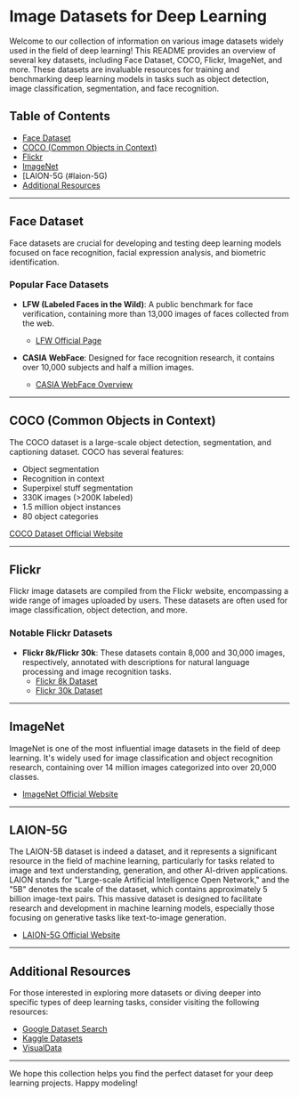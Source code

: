 # Image Datasets for Deep Learning

Welcome to our collection of information on various image datasets widely used in the field of deep learning! This README provides an overview of several key datasets, including Face Dataset, COCO, Flickr, ImageNet, and more. These datasets are invaluable resources for training and benchmarking deep learning models in tasks such as object detection, image classification, segmentation, and face recognition.

## Table of Contents

- [Face Dataset](#face-dataset)
- [COCO (Common Objects in Context)](#coco-common-objects-in-context)
- [Flickr](#flickr)
- [ImageNet](#imagenet)
- [LAION-5G (#laion-5G)
- [Additional Resources](#additional-resources)

---

## Face Dataset

Face datasets are crucial for developing and testing deep learning models focused on face recognition, facial expression analysis, and biometric identification.

### Popular Face Datasets

- **LFW (Labeled Faces in the Wild)**: A public benchmark for face verification, containing more than 13,000 images of faces collected from the web.
  - [LFW Official Page](http://vis-www.cs.umass.edu/lfw/)

- **CASIA WebFace**: Designed for face recognition research, it contains over 10,000 subjects and half a million images.
  - [CASIA WebFace Overview](https://arxiv.org/abs/1411.7923)

---

## COCO (Common Objects in Context)

The COCO dataset is a large-scale object detection, segmentation, and captioning dataset. COCO has several features:
- Object segmentation
- Recognition in context
- Superpixel stuff segmentation
- 330K images (>200K labeled)
- 1.5 million object instances
- 80 object categories

[COCO Dataset Official Website](https://cocodataset.org/#home)

---

## Flickr

Flickr image datasets are compiled from the Flickr website, encompassing a wide range of images uploaded by users. These datasets are often used for image classification, object detection, and more.

### Notable Flickr Datasets

- **Flickr 8k/Flickr 30k**: These datasets contain 8,000 and 30,000 images, respectively, annotated with descriptions for natural language processing and image recognition tasks.
  - [Flickr 8k Dataset](https://illinois.edu/fb/sec/1713398)
  - [Flickr 30k Dataset](http://web.engr.illinois.edu/~bplumme2/Flickr30kEntities/)

---

## ImageNet

ImageNet is one of the most influential image datasets in the field of deep learning. It's widely used for image classification and object recognition research, containing over 14 million images categorized into over 20,000 classes.

- [ImageNet Official Website](http://www.image-net.org/)

---

## LAION-5G
The LAION-5B dataset is indeed a dataset, and it represents a significant resource in the field of machine learning, particularly for tasks related to image and text understanding, generation, and other AI-driven applications. LAION stands for "Large-scale Artificial Intelligence Open Network," and the "5B" denotes the scale of the dataset, which contains approximately 5 billion image-text pairs. This massive dataset is designed to facilitate research and development in machine learning models, especially those focusing on generative tasks like text-to-image generation.
- [LAION-5G Official Website](https://laion.ai/blog/laion-5b/)

---

## Additional Resources

For those interested in exploring more datasets or diving deeper into specific types of deep learning tasks, consider visiting the following resources:

- [Google Dataset Search](https://datasetsearch.research.google.com/)
- [Kaggle Datasets](https://www.kaggle.com/datasets)
- [VisualData](https://www.visualdata.io/)

---

We hope this collection helps you find the perfect dataset for your deep learning projects. Happy modeling!

